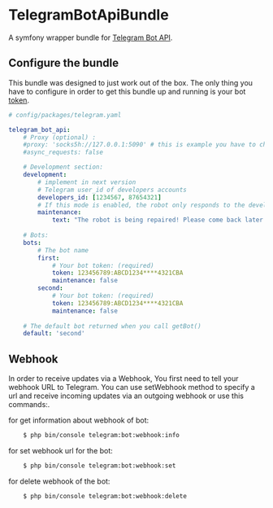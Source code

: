 TelegramBotApiBundle
===================
A symfony wrapper bundle for  [Telegram Bot API](https://core.telegram.org/bots/api).

## Configure the bundle

This bundle was designed to just work out of the box. The only thing you have to configure in order to get this bundle up and running is your bot [token](https://core.telegram.org/bots#botfather).

```yaml
# config/packages/telegram.yaml

telegram_bot_api:
    # Proxy (optional) :
    #proxy: 'socks5h://127.0.0.1:5090' # this is example you have to change this
    #async_requests: false

    # Development section:
    development:
        # implement in next version
        # Telegram user_id of developers accounts
        developers_id: [1234567, 87654321]
        # If this mode is enabled, the robot only responds to the developers
        maintenance:
            text: "The robot is being repaired! Please come back later."
  
    # Bots:
    bots:
        # The bot name
        first:
            # Your bot token: (required)
            token: 123456789:ABCD1234****4321CBA
            maintenance: false
        second:
            # Your bot token: (required)
            token: 123456789:ABCD1234****4321CBA
            maintenance: false
    
    # The default bot returned when you call getBot()
    default: 'second' 
```

## Webhook
In order to receive updates via a Webhook, You first need to tell your webhook URL to Telegram. You can use setWebhook method to specify a url and receive incoming updates via an outgoing webhook or use this commands:.

for get information about webhook of bot:
```bash
    $ php bin/console telegram:bot:webhook:info
```

for set webhook url for the bot:
```bash
    $ php bin/console telegram:bot:webhook:set
```

for delete webhook of the bot:
```bash
    $ php bin/console telegram:bot:webhook:delete
```
